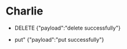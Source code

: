 # Charlie

   - DELETE {"payload":"delete successfully"}
   
   - put"  {"payload":"put successfully"}
